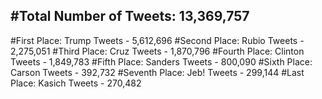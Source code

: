 #Total Number of Tweets: 13,369,757 
---
#First Place: Trump Tweets - 5,612,696
#Second Place: Rubio Tweets - 2,275,051
#Third Place: Cruz Tweets - 1,870,796
#Fourth Place: Clinton Tweets - 1,849,783
#Fifth Place: Sanders Tweets - 800,090
#Sixth Place: Carson Tweets - 392,732
#Seventh Place: Jeb! Tweets - 299,144
#Last Place: Kasich Tweets - 270,482
